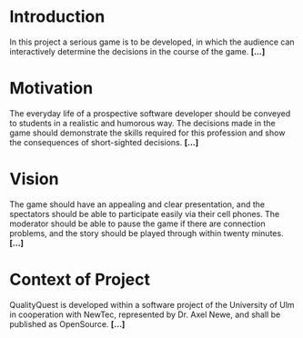 # Introduction
In this project a serious game is to be developed, 
in which the audience can interactively determine the decisions in the course of the game. **[...]**


# Motivation
The everyday life of a prospective software developer should be conveyed to students in a realistic and 
humorous way. The decisions made in the game should demonstrate the skills required for this profession 
and show the consequences of short-sighted decisions. **[...]**

# Vision
The game should have an appealing and clear presentation, and the spectators should be able to participate easily via their cell phones. The moderator should be able to pause 
the game if there are connection problems, and the story should be played through within twenty minutes. **[...]**

# Context of Project
QualityQuest is developed within a software project of the University of Ulm in cooperation with NewTec, represented by Dr. Axel Newe, and shall be published as OpenSource.
**[...]**
